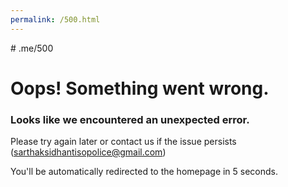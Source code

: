 ```yaml
---
permalink: /500.html
---
```

<meta http-equiv="refresh" content="5; url={{ site.url }}">
# .me/500

# Oops! Something went wrong.

### Looks like we encountered an unexpected error.

Please try again later or contact us if the issue persists (sarthaksidhantisopolice@gmail.com)

You'll be automatically redirected to the homepage in 5 seconds.
